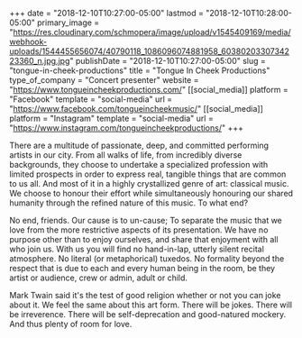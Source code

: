 +++
date = "2018-12-10T10:27:00-05:00"
lastmod = "2018-12-10T10:28:00-05:00"
primary_image = "https://res.cloudinary.com/schmopera/image/upload/v1545409169/media/webhook-uploads/1544455656074/40790118_1086096074881958_6038020330734223360_n.jpg.jpg"
publishDate = "2018-12-10T10:27:00-05:00"
slug = "tongue-in-cheek-productions"
title = "Tongue In Cheek Productions"
type_of_company = "Concert presenter"
website = "https://www.tongueincheekproductions.com/"
[[social_media]]
platform = "Facebook"
template = "social-media"
url = "https://www.facebook.com/tongueincheekmusic/"
[[social_media]]
platform = "Instagram"
template = "social-media"
url = "https://www.instagram.com/tongueincheekproductions/"
+++

There are a multitude of passionate, deep, and committed performing artists in our city. From all walks of life, from incredibly diverse backgrounds, they choose to undertake a specialized profession with limited prospects in order to express real, tangible things that are common to us all. And most of it in a highly crystallized genre of art: classical music. We choose to honour their effort while simultaneously honouring our shared humanity through the refined nature of this music. To what end?

No end, friends. Our cause is to un-cause; To separate the music that we love from the more restrictive aspects of its presentation. We have no purpose other than to enjoy ourselves, and share that enjoyment with all who join us. With us you will find no hand-in-lap, utterly silent recital atmosphere. No literal (or metaphorical) tuxedos. No formality beyond the respect that is due to each and every human being in the room, be they artist or audience, crew or admin, adult or child.

Mark Twain said it's the test of good religion whether or not you can joke about it. We feel the same about this art form. There will be jokes. There will be irreverence. There will be self-deprecation and good-natured mockery. And thus plenty of room for love.
